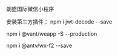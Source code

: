 朗盛国际微信小程序 

安装第三方插件：
npm i jwt-decode --save

npm i @vant/weapp -S --production

npm i @antv/wx-f2 --save
